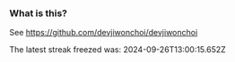 
### What is this?

See https://github.com/devjiwonchoi/devjiwonchoi

The latest streak freezed was: 2024-09-26T13:00:15.652Z
